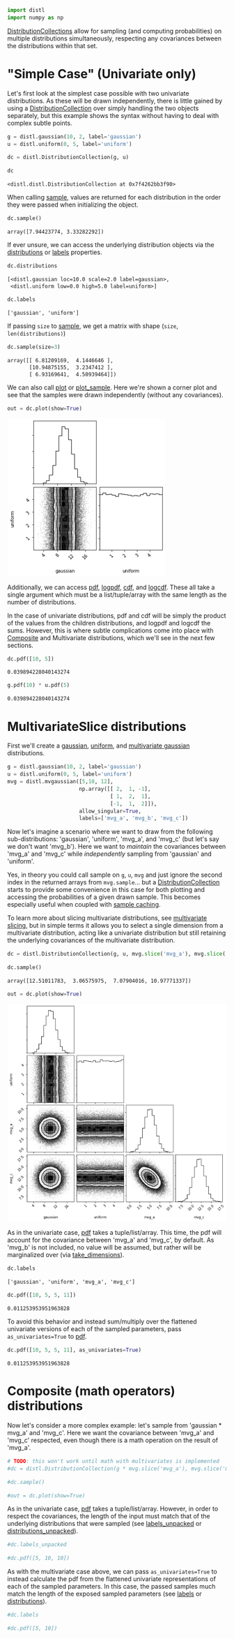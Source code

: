 ```python
import distl
import numpy as np
```

[DistributionCollections](../api/DistributionCollection.md) allow for sampling (and computing probabilities) on multiple distributions simultaneously, respecting any covariances between the distributions within that set.

# "Simple Case" (Univariate only)

Let's first look at the simplest case possible with two univariate distributions.  As these will be drawn independently, there is little gained by using a [DistributionCollection](../api/DistributionCollection.md) over simply handling the two objects separately, but this example shows the syntax without having to deal with complex subtle points.


```python
g = distl.gaussian(10, 2, label='gaussian')
u = distl.uniform(0, 5, label='uniform')
```


```python
dc = distl.DistributionCollection(g, u)
```


```python
dc
```




    <distl.distl.DistributionCollection at 0x7f4262bb3f90>



When calling [sample](../api/DistributionCollection.sample.md), values are returned for each distribution in the order they were passed when initializing the object.


```python
dc.sample()
```




    array([7.94423774, 3.33282292])



If ever unsure, we can access the underlying distribution objects via the [distributions](../api/DistributionCollection.distributions.md) or [labels](../api/DistributionCollection.labels.md) properties.


```python
dc.distributions
```




    [<distl.gaussian loc=10.0 scale=2.0 label=gaussian>,
     <distl.uniform low=0.0 high=5.0 label=uniform>]




```python
dc.labels
```




    ['gaussian', 'uniform']



If passing `size` to [sample](../api/DistributionCollection.sample.md), we get a matrix with shape (`size`, `len(distributions)`)


```python
dc.sample(size=3)
```




    array([[ 6.81209169,  4.1446646 ],
           [10.94875155,  3.2347412 ],
           [ 6.93169641,  4.50939464]])



We can also call [plot](../api/DistributionCollection.plot.md) or [plot_sample](../api/DistributionCollection.plot_sample.md).  Here we're shown a corner plot and see that the samples were drawn independently (without any covariances).


```python
out = dc.plot(show=True)
```


![png](collections_files/collections_14_0.png)


Additionally, we can access [pdf](../api/DistributionCollection.pdf.md), [logpdf](../api/DistributionCollection.logpdf.md), [cdf](../api/DistributionCollection.cdf.md), and [logcdf](../api/DistributionCollection.logcdf.md). These all take a single argument which must be a list/tuple/array with the same length as the number of distributions.

In the case of univariate distributions, pdf and cdf will be simply the product of the values from the children distributions, and logpdf and logcdf the sums.  However, this is where subtle complications come into place with [Composite](../api/Composite.md) and Multivariate distributions, which we'll see in the next few sections.


```python
dc.pdf([10, 5])
```




    0.039894228040143274




```python
g.pdf(10) * u.pdf(5)
```




    0.039894228040143274



# MultivariateSlice distributions

First we'll create a [gaussian](../api/distl.gaussian.md), [uniform](../api/distl.uniform.md), and [multivariate gaussian](../api/distl.mvgaussian.md) distributions.


```python
g = distl.gaussian(10, 2, label='gaussian')
u = distl.uniform(0, 5, label='uniform')
mvg = distl.mvgaussian([5,10, 12], 
                       np.array([[ 2,  1, -1], 
                                 [ 1,  2,  1], 
                                 [-1,  1,  2]]),
                       allow_singular=True,
                       labels=['mvg_a', 'mvg_b', 'mvg_c'])
```

Now let's imagine a scenario where we want to draw from the following sub-distributions: 'gaussian', 'uniform', 'mvg_a', and 'mvg_c' (but let's say we don't want 'mvg_b').  Here we want to *maintain* the covariances between 'mvg_a' and 'mvg_c' while *independently* sampling from 'gaussian' and 'uniform'.

Yes, in theory you could call sample on `g`, `u`, `mvg` and just ignore the second index in the returned arrays from `mvg.sample`... but a [DistributionCollection](../api/DistributionCollection.md) starts to provide some convenience in this case for both plotting and accessing the probabilities of a given drawn sample.  This becomes especially useful when coupled with [sample caching](./sample_cache.md).

To learn more about slicing multivariate distributions, see [multivariate slicing](./multivariate_slice.md), but in simple terms it allows you to select a single dimension from a multivariate distribution, acting like a univariate distribution but still retaining the underlying covariances of the multivariate distribution.


```python
dc = distl.DistributionCollection(g, u, mvg.slice('mvg_a'), mvg.slice('mvg_c'))
```


```python
dc.sample()
```




    array([12.51011783,  3.06575975,  7.07904016, 10.97771337])




```python
out = dc.plot(show=True)
```


![png](collections_files/collections_23_0.png)


As in the univariate case, [pdf](../api/DistributionCollection.pdf.md) takes a tuple/list/array.  This time, the pdf will account for the covariance between 'mvg_a' and 'mvg_c', by default.  As 'mvg_b' is not included, no value will be assumed, but rather will be marginalized over (via [take_dimensions](../api/BaseMultivariateDistribution.take_dimensions.md)).


```python
dc.labels
```




    ['gaussian', 'uniform', 'mvg_a', 'mvg_c']




```python
dc.pdf([10, 5, 5, 11])
```




    0.011253953951963828



To avoid this behavior and instead sum/multiply over the flattened univariate versions of each of the sampled parameters, pass `as_univariates=True` to [pdf](../api/DistributionCollection.pdf.md).


```python
dc.pdf([10, 5, 5, 11], as_univariates=True)
```




    0.011253953951963828



# Composite (math operators) distributions

Now let's consider a more complex example: let's sample from 'gaussian * mvg_a' and 'mvg_c'.  Here we want the covariance between 'mvg_a' and 'mvg_c' respected, even though there is a math operation on the result of 'mvg_a'.


```python
# TODO: this won't work until math with multivariates is implemented
#dc = distl.DistributionCollection(g * mvg.slice('mvg_a'), mvg.slice('mvg_c'))
```


```python
#dc.sample()
```


```python
#out = dc.plot(show=True)
```

As in the univariate case, [pdf](../api/DistributionCollection.pdf.md) takes a tuple/list/array.  However, in order to respect the covariances, the length of the input must match that of the underlying distributions that were sampled (see [labels_unpacked](../api/DistributionCollection.labels_unpacked.md) or [distributions_unpacked](../api/DistributionCollection.distributions_unpacked.md)).



```python
#dc.labels_unpacked
```


```python
#dc.pdf([5, 10, 10])
```

As with the multivariate case above, we can pass `as_univariates=True` to instead calculate the pdf from the flattened univariate representations of each of the sampled parameters.  In this case, the passed samples much match the length of the exposed sampled parameters (see [labels](../api/DistributionCollection.labels.md) or [distributions](../api/DistributionCollection.distributions.md)).


```python
#dc.labels
```


```python
#dc.pdf([5, 10])
```


```python

```
